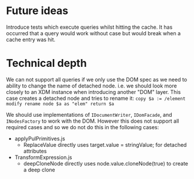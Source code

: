 # Future ideas

Introduce tests which execute queries whilst hitting the cache. It has occurred that a query would work without case but would break when a cache entry was hit.

# Technical depth

We can not support all queries if we only use the DOM spec as we need to ability to change the name of detached node. i.e. we should look more closely to an XDM instance when introducing another "DOM" layer. This case creates a detached node and tries to rename it: `copy $a := /element modify rename node $a as "elem" return $a`

We should use implementations of `IDocumentWriter`, `IDomFacade`, and `INodesFactory` to work with the DOM. However this does not support all required cases and so we do not do this in the following cases:

- applyPulPrimitives.js
	- ReplaceValue directly uses target.value = stringValue; for detached attributes
- TransformExpression.js
	- deepCloneNode directly uses node.value.cloneNode(true) to create a deep clone
